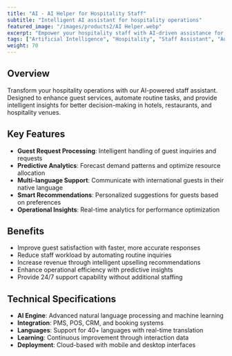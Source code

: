 ```yaml
---
title: "AI - AI Helper for Hospitality Staff"
subtitle: "Intelligent AI assistant for hospitality operations"
featured_image: "/images/products2/AI Helper.webp"
excerpt: "Empower your hospitality staff with AI-driven assistance for guest services, operational efficiency, and personalized experiences."
tags: ["Artificial Intelligence", "Hospitality", "Staff Assistant", "Automation"]
weight: 70
---
```


## Overview

Transform your hospitality operations with our AI-powered staff assistant. Designed to enhance guest services, automate routine tasks, and provide intelligent insights for better decision-making in hotels, restaurants, and hospitality venues.

## Key Features

- **Guest Request Processing**: Intelligent handling of guest inquiries and requests
- **Predictive Analytics**: Forecast demand patterns and optimize resource allocation
- **Multi-language Support**: Communicate with international guests in their native language
- **Smart Recommendations**: Personalized suggestions for guests based on preferences
- **Operational Insights**: Real-time analytics for performance optimization

## Benefits

- Improve guest satisfaction with faster, more accurate responses
- Reduce staff workload by automating routine inquiries
- Increase revenue through intelligent upselling recommendations
- Enhance operational efficiency with predictive insights
- Provide 24/7 support capability without additional staffing

## Technical Specifications

- **AI Engine**: Advanced natural language processing and machine learning
- **Integration**: PMS, POS, CRM, and booking systems
- **Languages**: Support for 40+ languages with real-time translation
- **Learning**: Continuous improvement through interaction data
- **Deployment**: Cloud-based with mobile and desktop interfaces